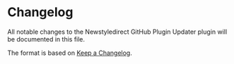 # Changelog

All notable changes to the Newstyledirect GitHub Plugin Updater plugin will be documented in this file.

The format is based on [Keep a Changelog](https://keepachangelog.com/en/1.0.0/).
